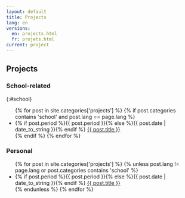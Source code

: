 ```yaml
---
layout: default
title: Projects
lang: en
versions:
  en: projects.html
  fr: projets.html
current: project
---
```


Projects
--------

### School-related
{:#school}

<ul class="posts">
{% for post in site.categories['projects'] %}
{% if post.categories contains 'school' and post.lang == page.lang %}
<li><span class="margin meta time">{% if post.period %}{{ post.period }}{% else %}{{ post.date | date_to_string }}{% endif %}</span>
<a href="{{ post.url }}">{{ post.title }}</a></li>
{% endif %}
{% endfor %}
</ul>

### Personal

<ul class="posts">
{% for post in site.categories['projects'] %}
{% unless post.lang != page.lang or post.categories contains 'school' %}
<li><span class="margin meta time">{% if post.period %}{{ post.period }}{% else %}{{ post.date | date_to_string }}{% endif %}</span>
<a href="{{ post.url }}">{{ post.title }}</a></li>
{% endunless %}
{% endfor %}
</ul>
